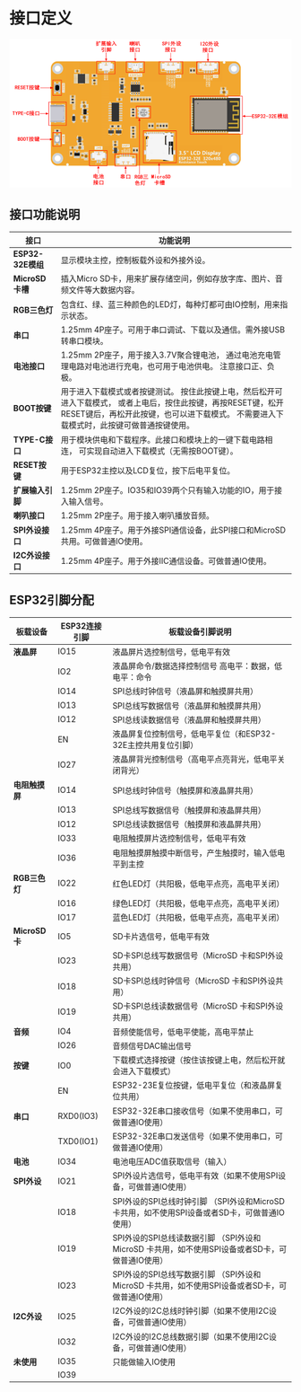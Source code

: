 

# 接口定义

![IMG_260](media/58cabbf2ac1236f67a91bd33891f35b3.png)

## 接口功能说明

| **接口**          | **功能说明**                                                                                                                                                                                                |
|-------------------|-------------------------------------------------------------------------------------------------------------------------------------------------------------------------------------------------------------|
| **ESP32-32E模组** | 显示模块主控，控制板载外设和外接外设。                                                                                                                                                                      |
| **MicroSD卡槽**   | 插入Micro SD卡，用来扩展存储空间，例如存放字库、图片、音频文件等大数据内容。                                                                                                                                |
| **RGB三色灯**     | 包含红、绿、蓝三种颜色的LED灯，每种灯都可由IO控制，用来指示状态。                                                                                                                                           |
| **串口**          | 1.25mm 4P座子。可用于串口调试、下载以及通信。需外接USB转串口模块。                                                                                                                                          |
| **电池接口**      | 1.25mm 2P座子，用于接入3.7V聚合锂电池， 通过电池充电管理电路对电池进行充电，也可用于电池供电。 注意接口正、负极。                                                                                           |
| **BOOT按键**      | 用于进入下载模式或者按键测试。 按住此按键上电，然后松开可进入下载模式， 或者上电后，按住此按键，再按RESET键，松开RESET键后，再松开此按键，也可以进下载模式。 不需要进入下载模式时，此按键可做普通按键使用。 |
| **TYPE-C接口**    | 用于模块供电和下载程序。此接口和模块上的一键下载电路相连， 可实现自动进入下载模式（无需按BOOT键）。                                                                                                         |
| **RESET按键**     | 用于ESP32主控以及LCD复位，按下后电平复位。                                                                                                                                                                  |
| **扩展输入引脚**  | 1.25mm 2P座子。IO35和IO39两个只有输入功能的IO，用于接入输入信号。                                                                                                                                           |
| **喇叭接口**      | 1.25mm 2P座子。用于接入喇叭播放音频。                                                                                                                                                                       |
| **SPI外设接口**   | 1.25mm 4P座子。用于外接SPI通信设备，此SPI接口和MicroSD共用。可做普通IO使用。                                                                                                                                |
| **I2C外设接口**   | 1.25mm 4P座子。用于外接IIC通信设备。可做普通IO使用。                                                                                                                                                        |

## ESP32引脚分配

| **板载设备**   | **ESP32连接引脚** | **板载设备引脚说明**                                                                            |
|----------------|-------------------|-------------------------------------------------------------------------------------------------|
| **液晶屏**     | IO15              | 液晶屏片选控制信号，低电平有效                                                                  |
|                | IO2               | 液晶屏命令/数据选择控制信号 高电平：数据，低电平：命令                                          |
|                | IO14              | SPI总线时钟信号（液晶屏和触摸屏共用）                                                           |
|                | IO13              | SPI总线写数据信号（液晶屏和触摸屏共用）                                                         |
|                | IO12              | SPI总线读数据信号（液晶屏和触摸屏共用）                                                         |
|                | EN                | 液晶屏复位控制信号，低电平复位（和ESP32-32E主控共用复位引脚）                                   |
|                | IO27              | 液晶屏背光控制信号（高电平点亮背光，低电平关闭背光）                                            |
| **电阻触摸屏** | IO14              | SPI总线时钟信号（触摸屏和液晶屏共用）                                                           |
|                | IO13              | SPI总线写数据信号（触摸屏和液晶屏共用）                                                         |
|                | IO12              | SPI总线读数据信号（触摸屏和液晶屏共用）                                                         |
|                | IO33              | 电阻触摸屏片选控制信号，低电平有效                                                              |
|                | IO36              | 电阻触摸屏触摸中断信号，产生触摸时，输入低电平到主控                                            |
| **RGB三色灯**  | IO22              | 红色LED灯（共阳极，低电平点亮，高电平关闭）                                                     |
|                | IO16              | 绿色LED灯（共阳极，低电平点亮，高电平关闭）                                                     |
|                | IO17              | 蓝色LED灯（共阳极，低电平点亮，高电平关闭）                                                     |
| **MicroSD 卡** | IO5               | SD卡片选信号，低电平有效                                                                        |
|                | IO23              | SD卡SPI总线写数据信号（MicroSD 卡和SPI外设共用）                                                |
|                | IO18              | SD卡SPI总线时钟信号（MicroSD 卡和SPI外设共用）                                                  |
|                | IO19              | SD卡SPI总线读数据信号（MicroSD 卡和SPI外设共用）                                                |
| **音频**       | IO4               | 音频使能信号，低电平使能，高电平禁止                                                            |
|                | IO26              | 音频信号DAC输出信号                                                                             |
| **按键**       | IO0               | 下载模式选择按键（按住该按键上电，然后松开就会进入下载模式）                                    |
|                | EN                | ESP32-23E复位按键，低电平复位（和液晶屏复位共用）                                               |
| **串口**       | RXD0(IO3)         | ESP32-32E串口接收信号（如果不使用串口，可做普通IO使用）                                         |
|                | TXD0(IO1)         | ESP32-32E串口发送信号（如果不使用串口，可做普通IO使用）                                         |
| **电池**       | IO34              | 电池电压ADC值获取信号（输入）                                                                   |
| **SPI外设**    | IO21              | SPI外设片选信号，低电平有效（如果不使用SPI设备，可做普通IO使用）                                |
|                | IO18              | SPI外设的SPI总线时钟引脚 （SPI外设和MicroSD 卡共用，如不使用SPI设备或者SD卡，可做普通IO使用）   |
|                | IO19              | SPI外设的SPI总线读数据引脚 （SPI外设和MicroSD 卡共用，如不使用SPI设备或者SD卡，可做普通IO使用） |
|                | IO23              | SPI外设的SPI总线写数据引脚 （SPI外设和MicroSD 卡共用，如不使用SPI设备或者SD卡，可做普通IO使用） |
| **I2C外设**    | IO25              | I2C外设的I2C总线时钟引脚（如果不使用I2C设备，可做普通IO使用）                                   |
|                | IO32              | I2C外设的I2C总线数据引脚（如果不使用I2C设备，可做普通IO使用）                                   |
| **未使用**     | IO35              | 只能做输入IO使用                                                                                |
|                | IO39              |                                                                                                 |

